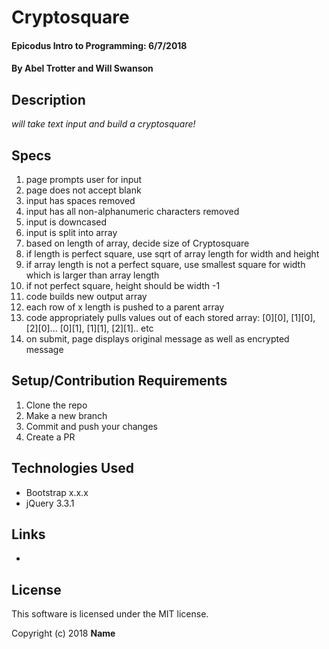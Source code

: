 # Cryptosquare

#### Epicodus Intro to Programming: 6/7/2018

#### By Abel Trotter and Will Swanson

## Description

_will take text input and build a cryptosquare!_

## Specs

1. page prompts user for input
1. page does not accept blank
1. input has spaces removed
1. input has all non-alphanumeric characters removed
1. input is downcased
1. input is split into array
1. based on length of array, decide size of Cryptosquare
1. if length is perfect square, use sqrt of array length for width and height
1. if array length is not a perfect square, use smallest square for width which is larger than array length
1. if not perfect square, height should be width -1
1. code builds new output array
1. each row of x length is pushed to a parent array
1. code appropriately pulls values out of each stored array: [0][0], [1][0], [2][0]... [0][1], [1][1], [2][1].. etc
1. on submit, page displays original message as well as encrypted message


## Setup/Contribution Requirements

1. Clone the repo
1. Make a new branch
1. Commit and push your changes
1. Create a PR

## Technologies Used

* Bootstrap x.x.x
* jQuery 3.3.1

## Links

*

## License

This software is licensed under the MIT license.

Copyright (c) 2018 **Name**
